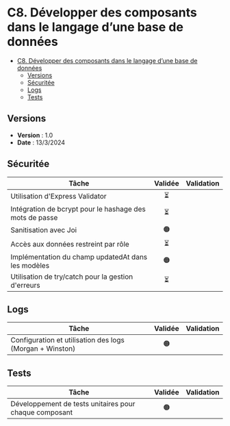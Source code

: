 # C8. Développer des composants dans le langage d’une base de données

- [C8. Développer des composants dans le langage d’une base de données](#c8-développer-des-composants-dans-le-langage-dune-base-de-données)
  - [Versions](#versions)
  - [Sécuritée](#sécuritée)
  - [Logs](#logs)
  - [Tests](#tests)

## Versions

- **Version** : 1.0
- **Date** : 13/3/2024

## Sécuritée

| Tâche                                                   | Validée | Validation |
| ------------------------------------------------------- | :-----: | ---------- |
| Utilisation d'Express Validator                         |   ⏳    |            |
| Intégration de bcrypt pour le hashage des mots de passe |   ⏳    |            |
| Sanitisation avec Joi                                   |   🟠    |            |
| Accès aux données restreint par rôle                    |   ⏳    |            |
| Implémentation du champ updatedAt dans les modèles      |   🟠    |            |
| Utilisation de try/catch pour la gestion d'erreurs      |   ⏳    |            |

## Logs

| Tâche                                                    | Validée | Validation |
| -------------------------------------------------------- | :-----: | ---------- |
| Configuration et utilisation des logs (Morgan + Winston) |   🟠    |            |

## Tests

| Tâche                                                  | Validée | Validation |
| ------------------------------------------------------ | :-----: | ---------- |
| Développement de tests unitaires pour chaque composant |   🟠    |            |

